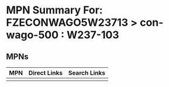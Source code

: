 



# MPN Summary For: FZECONWAGO5W23713 > con-wago-500 : W237-103

## MPNs
  

|MPN|Direct Links|Search Links|
| :--- | :--- | :--- |
||||
